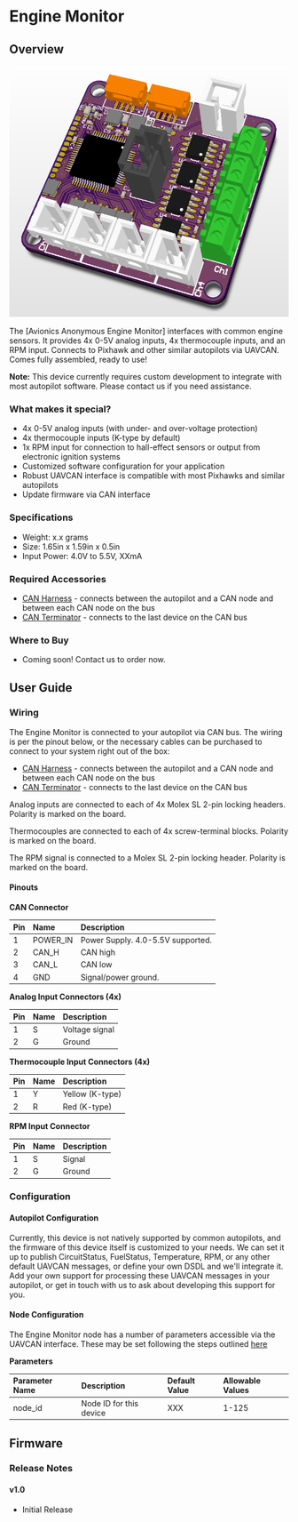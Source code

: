 # Engine Monitor

## Overview

![Engine Monitor](../.gitbook/assets/enginemon_render.png)

The [Avionics Anonymous Engine Monitor] interfaces with common engine sensors. It provides 4x 0-5V analog inputs, 4x thermocouple inputs, and an RPM input. Connects to Pixhawk and other similar autopilots via UAVCAN. Comes fully assembled, ready to use!

**Note:** This device currently requires custom development to integrate with most autopilot software. Please contact us if you need assistance.

### What makes it special?

* 4x 0-5V analog inputs (with under- and over-voltage protection)
* 4x thermocouple inputs (K-type by default)
* 1x RPM input for connection to hall-effect sensors or output from electronic ignition systems
* Customized software configuration for your application
* Robust UAVCAN interface is compatible with most Pixhawks and similar autopilots
* Update firmware via CAN interface

### Specifications

* Weight: x.x grams  
* Size: 1.65in x 1.59in x 0.5in  
* Input Power: 4.0V to 5.5V, XXmA  

### Required Accessories

* [CAN Harness](https://www.avionicsanonymous.com/product-page/uavcan-interconnect-cable) - connects between the autopilot and a CAN node and between each CAN node on the bus
* [CAN Terminator](https://www.avionicsanonymous.com/product-page/uavcan-terminator) - connects to the last device on the CAN bus

### Where to Buy

* Coming soon! Contact us to order now.

## User Guide

### Wiring

The Engine Monitor is connected to your autopilot via CAN bus. The wiring is per the pinout below, or the necessary cables can be purchased to connect to your system right out of the box:

* [CAN Harness](https://www.avionicsanonymous.com/product-page/uavcan-interconnect-cable) - connects between the autopilot and a CAN node and between each CAN node on the bus
* [CAN Terminator](https://www.avionicsanonymous.com/product-page/uavcan-terminator) - connects to the last device on the CAN bus

Analog inputs are connected to each of 4x Molex SL 2-pin locking headers. Polarity is marked on the board.  

Thermocouples are connected to each of 4x screw-terminal blocks. Polarity is marked on the board.  

The RPM signal is connected to a Molex SL 2-pin locking header. Polarity is marked on the board.  

#### Pinouts

**CAN Connector**

| Pin | Name | Description |
| :--- | :--- | :--- |
| 1 | POWER\_IN | Power Supply. 4.0-5.5V supported. |
| 2 | CAN\_H | CAN high |
| 3 | CAN\_L | CAN low |
| 4 | GND | Signal/power ground. |

**Analog Input Connectors (4x)**

| Pin | Name | Description |
| :--- | :--- | :--- |
| 1 | S | Voltage signal |
| 2 | G | Ground|

**Thermocouple Input Connectors (4x)**

| Pin | Name | Description |
| :--- | :--- | :--- |
| 1 | Y | Yellow (K-type) |
| 2 | R | Red (K-type) |

**RPM Input Connector**

| Pin | Name | Description |
| :--- | :--- | :--- |
| 1 | S | Signal |
| 2 | G | Ground |

### Configuration

#### Autopilot Configuration

Currently, this device is not natively supported by common autopilots, and the firmware of this device itself is customized to your needs. We can set it up to publish CircuitStatus, FuelStatus, Temperature, RPM, or any other default UAVCAN messages, or define your own DSDL and we'll integrate it. Add your own support for processing these UAVCAN messages in your autopilot, or get in touch with us to ask about developing this support for you.

#### Node Configuration

The Engine Monitor node has a number of parameters accessible via the UAVCAN interface. These may be set following the steps outlined [here](../general/parameters.md)

**Parameters**

| Parameter Name | Description | Default Value | Allowable Values |
| :--- | :--- | :--- | :--- |
| node\_id | Node ID for this device | XXX | 1-125 |

## Firmware

### Release Notes

#### v1.0

* Initial Release
